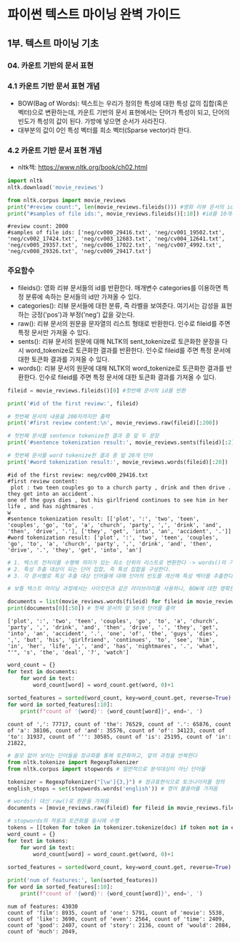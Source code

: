 # 파이썬 텍스트 마이닝 완벽 가이드

## 1부. 텍스트 마이닝 기초

### 04. 카운트 기반의 문서 표현

### 4.1 카운트 기반 문서 표현 개념

- BOW(Bag of Words): 텍스트는 우리가 정의한 특성에 대한 특성 값의 집합(혹은 벡터)으로 변환하는데, 카운트 기반의 문서 표현에서는 단어가 특성이 되고, 단어의 빈도가 특성의 값이 된다. 가방에 넣으면 순서가 사라진다.  
- 대부분의 값이 0인 특성 벡터를 희소 벡터(Sparse vector)라 한다.


### 4.2 카운트 기반 문서 표현 개념

- nltk책: https://www.nltk.org/book/ch02.html



```python
import nltk
nltk.download('movie_reviews')

from nltk.corpus import movie_reviews
print("#review count:", len(movie_reviews.fileids())) #영화 리뷰 문서의 id을 반환
print("#samples of file ids:", movie_reviews.fileids()[:10]) #id를 10개까지만 출력
```

    #review count: 2000
    #samples of file ids: ['neg/cv000_29416.txt', 'neg/cv001_19502.txt', 'neg/cv002_17424.txt', 'neg/cv003_12683.txt', 'neg/cv004_12641.txt', 'neg/cv005_29357.txt', 'neg/cv006_17022.txt', 'neg/cv007_4992.txt', 'neg/cv008_29326.txt', 'neg/cv009_29417.txt']


### 주요함수

- fileids(): 영화 리뷰 문서들의 id를 반환한다. 매개변수 categories를 이용하면 특정 분류에 속하는 문서들의 id만 가져올 수 있다.
- categories(): 리뷰 문서들에 대한 분류, 즉 라벨을 보여준다. 여기서는 감성을 표현하는 긍정('pos')과 부정('neg') 값을 갖는다.
- raw(): 리뷰 문서의 원문을 문자열의 리스트 형태로 반환한다. 인수로 fileid를 주면 특정 문서만 가져올 수 있다.
- sents(): 리뷰 문서의 원문에 대해 NLTK의 sent_tokenize로 토큰화한 문장을 다시 word_tokenize로 토큰화한 결과를 반환한다. 인수로 fileid를 주면 특정 문서에 대한 토큰화 결과를 가져올 수 있다.
- words(): 리뷰 문서의 원문에 대해 NLTK의 word_tokenize로 토큰화한 결과를 반환한다. 인수로 fileid를 주면 특정 문서에 대한 토큰화 결과를 가져올 수 있다.


```python
fileid = movie_reviews.fileids()[0] #첫번째 문서의 id를 반환

print('#id of the first review:', fileid)

# 첫번째 문서의 내용을 200자까지만 출력
print('#first review content:\n', movie_reviews.raw(fileid)[:200])

# 첫번째 문서를 sentence tokenize한 결과 중 앞 두 문장
print('#sentence tokenization result:', movie_reviews.sents(fileid)[:2])

# 첫번째 문서를 word tokenize한 결과 중 앞 20개 단어
print('#word tokenization result:', movie_reviews.words(fileid)[:20])
```

    #id of the first review: neg/cv000_29416.txt
    #first review content:
     plot : two teen couples go to a church party , drink and then drive . 
    they get into an accident . 
    one of the guys dies , but his girlfriend continues to see him in her life , and has nightmares . 
    w
    #sentence tokenization result: [['plot', ':', 'two', 'teen', 'couples', 'go', 'to', 'a', 'church', 'party', ',', 'drink', 'and', 'then', 'drive', '.'], ['they', 'get', 'into', 'an', 'accident', '.']]
    #word tokenization result: ['plot', ':', 'two', 'teen', 'couples', 'go', 'to', 'a', 'church', 'party', ',', 'drink', 'and', 'then', 'drive', '.', 'they', 'get', 'into', 'an']



```python
# 1. 텍스트 전처리를 수행해 의미가 있는 최소 단위의 리스트로 변환한다 -> words()의 기능을 사용한다.
# 2. 특성 추출 대상이 되는 단어 집합, 즉 특성 집합을 구성한다.
# 3. 각 문서별로 특성 추출 대상 단어들에 대해 단어의 빈도를 계산해 특성 벡터를 추출한다.

# 보통 텍스트 마이닝 과정에서는 사이킷런과 같은 라이브러리를 사용하나, BOW에 대한 명확한 이해를 위해 직접 구현한다.

documents = list(movie_reviews.words(fileid) for fileid in movie_reviews.fileids())
print(documents[0][:50]) # 첫째 문서의 앞 50개 단어를 출력
```

    ['plot', ':', 'two', 'teen', 'couples', 'go', 'to', 'a', 'church', 'party', ',', 'drink', 'and', 'then', 'drive', '.', 'they', 'get', 'into', 'an', 'accident', '.', 'one', 'of', 'the', 'guys', 'dies', ',', 'but', 'his', 'girlfriend', 'continues', 'to', 'see', 'him', 'in', 'her', 'life', ',', 'and', 'has', 'nightmares', '.', 'what', "'", 's', 'the', 'deal', '?', 'watch']



```python
word_count = {}
for text in documents:
    for word in text:
        word_count[word] = word_count.get(word, 0)+1
        
sorted_features = sorted(word_count, key=word_count.get, reverse=True)
for word in sorted_features[:10]:
    print(f"count of '{word}': {word_count[word]}", end=', ')
```

    count of ',': 77717, count of 'the': 76529, count of '.': 65876, count of 'a': 38106, count of 'and': 35576, count of 'of': 34123, count of 'to': 31937, count of ''': 30585, count of 'is': 25195, count of 'in': 21822, 


```python
# 쓸모 없어 보이는 단어들을 정규화를 통해 토큰화하고, 앞의 과정을 반복한다
from nltk.tokenize import RegexpTokenizer
from nltk.corpus import stopwords # 일반적으로 분석대상이 아닌 단어들

tokenizer = RegexpTokenizer("[\w']{3,}") # 정규표현식으로 토크나이저를 정의
english_stops = set(stopwords.words('english')) # 영어 불용어를 가져옴

# words() 대신 raw()로 원문을 가져옴
documents = [movie_reviews.raw(fileid) for fileid in movie_reviews.fileids()]

# stopwords의 적용과 토큰화를 동시에 수행
tokens = [[token for token in tokenizer.tokenize(doc) if token not in english_stops] for doc in documents]
word_count = {}
for text in tokens:
    for word in text:
        word_count[word] = word_count.get(word, 0)+1
        
sorted_features = sorted(word_count, key=word_count.get, reverse=True)

print('num of features:', len(sorted_features))
for word in sorted_features[:10]:
    print(f"count of '{word}': {word_count[word]}", end=', ')
```

    num of features: 43030
    count of 'film': 8935, count of 'one': 5791, count of 'movie': 5538, count of 'like': 3690, count of 'even': 2564, count of 'time': 2409, count of 'good': 2407, count of 'story': 2136, count of 'would': 2084, count of 'much': 2049, 


```python

```


```python

```


```python

```

